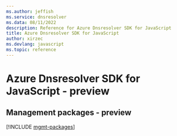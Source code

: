 ```yaml
---
ms.author: jeffish
ms.service: dnsresolver
ms.data: 08/11/2022
description: Reference for Azure Dnsresolver SDK for JavaScript
title: Azure Dnsresolver SDK for JavaScript
author: xirzec
ms.devlang: javascript
ms.topic: reference
---
```

# Azure Dnsresolver SDK for JavaScript - preview

## Management packages - preview
[!INCLUDE [mgmt-packages](dnsresolver-mgmt-index.md)]